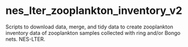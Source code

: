 # nes_lter_zooplankton_inventory_v2
Scripts to download data, merge, and tidy data to create zooplankton inventory data of zooplankton samples collected with ring and/or Bongo nets. NES-LTER. 
